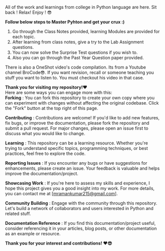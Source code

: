 All of the work and learnings from college in Python language are here. Sit back ! Relax! Enjoy ! 😎

**Follow below steps to Master Pyhton and get your crux :)**
1. Go through the Class Notes provided, learning Modules are provided for each topic.
2. After learning from class notes, give a try to the Lab Assignment questions.
3. You can now solve the Surprise Test questions if you wish to.
4. Also you can go through the Past Year Question paper provided.
   
There is also a OneShot video's code compilation. Its from a Youtube channel BroCode😎.
If you want revision, recall or someone teaching you stuff you want to listen to. You must checkout his video in that case.

**Thank you for visiting my repository!❤️**                                                                                                                                                                         
Here are some ways you can engage more with this:                                                                                                                                                                    
**Forking** : 
You can fork this repository to create your own copy where you can experiment with changes without affecting the original codebase. Click the "Fork" button at the top right of this page.

**Contributing** : 
Contributions are welcome! If you'd like to add new features, fix bugs, or improve the documentation, please fork the repository and submit a pull request. For major changes, please open an issue first to discuss what you would like to change.

**Learning** : 
This repository can be a learning resource. Whether you're trying to understand specific topics, programming techniques, or best practices, feel free to explore the code.

**Reporting Issues** : 
If you encounter any bugs or have suggestions for enhancements, please create an issue. Your feedback is valuable and helps improve the documentation/project.

**Showcasing Work** : 
If you're here to assess my skills and experience, I hope this project gives you a good insight into my work. For more details, you can contact me at [mramankumar215@gmail.com].

**Community Building** : 
Engage with the community through this repository. Let's build a network of collaborators and users interested in Python and related stuff.

**Documentation Reference** : 
If you find this documentation/project useful, consider referencing it in your articles, blog posts, or other documentation as an example or resource.

**Thank you for your interest and contributions! ❤️😎**
